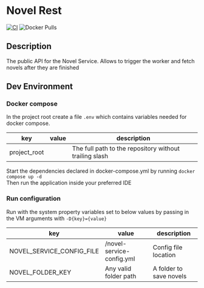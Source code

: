 # Novel Rest

[![CI](https://github.com/NovelService/NovelRest/actions/workflows/ci.yml/badge.svg?branch=master&event=push)](https://github.com/NovelService/NovelRest/actions/workflows/ci.yml)
![Docker Pulls](https://img.shields.io/docker/pulls/xiangronglin/novel-rest)

## Description
The public API for the Novel Service.
Allows to trigger the worker and fetch novels after they are finished

## Dev Environment
### Docker compose
In the project root create a file `.env` which contains variables needed for docker compose.

|key|value|description|
|---|---|---|
|project_root|<path-to-repo>|The full path to the repository without trailing slash|
  
Start the dependencies declared in docker-compose.yml by running `docker compose up -d`  
Then run the application inside your preferred IDE

### Run configuration
Run with the system property variables set to below values by passing in the VM arguments with `-D{key}={value}`

|key|value|description|
|---|---|---|
|NOVEL_SERVICE_CONFIG_FILE|<path-to-repo>/novel-service-config.yml|Config file location|
|NOVEL_FOLDER_KEY|Any valid folder path|A folder to save novels|
